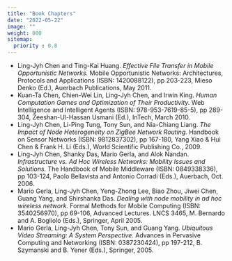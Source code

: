 ```yaml
---
title: "Book Chapters"
date: "2022-05-22"
image: ""
weight: 800
sitemap:
  priority : 0.8
---
```


- Ling-Jyh Chen and Ting-Kai Huang. _Effective File Transfer in Mobile Opportunistic Networks._ Mobile Opportunistic Networks: Architectures, Protocols and Applications (ISBN: 1420088122), pp 203-223, Mieso Denko (Ed.), Auerbach Publications, May 2011.
- Kuan-Ta Chen, Chien-Wei Lin, Ling-Jyh Chen, and Irwin King. _Human Computation Games and Optimization of Their Productivity._ Web Intelligence and Intelligent Agents (ISBN: 978-953-7619-85-5), pp 289-304, Zeeshan-Ul-Hassan Usmani (Ed.), InTech, March 2010.
- Ling-Jyh Chen, Li-Ping Tung, Tony Sun, and Nia-Chiang Liang. _The Impact of Node Heterogeneity on ZigBee Network Routing._ Handbook on Sensor Networks (ISBN: 9812837302), pp 167-180, Yang Xiao & Hui Chen & Frank H. Li (Eds.), World Scientific Publishing Co., 2009.
- Ling-Jyh Chen, Shanky Das, Mario Gerla, and Alok Nandan. _Infrastructure vs. Ad Hoc Wireless Networks: Mobility Issues and Solutions._ The Handbook of Mobile Middleware (ISBN: 0849338336), pp 103-124, Paolo Bellavista and Antonio Corradi (Eds.), Auerbach, Oct. 2006.
- Mario Gerla, Ling-Jyh Chen, Yeng-Zhong Lee, Biao Zhou, Jiwei Chen, Guang Yang, and Shirshanka Das. _Dealing with node mobility in ad hoc wireless network._ Formal Methods for Mobile Computing (ISBN: 3540256970), pp 69-106, Advanced Lectures. LNCS 3465, M. Bernardo and A. Bogliolo (Eds.), Springer, April 2005.
- Mario Gerla, Ling-Jyh Chen, Tony Sun, and Guang Yang. _Ubiquitous Video Streaming: A System Perspective._ Advances in Pervasive Computing and Networking (ISBN: 0387230424), pp 197-212, B. Szymanski and B. Yener (Eds.), Springer, 2005.
